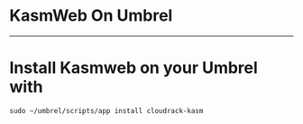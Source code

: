 # KasmWeb On Umbrel
---
# Install Kasmweb on your Umbrel with 
```shell
sudo ~/umbrel/scripts/app install cloudrack-kasm
```
